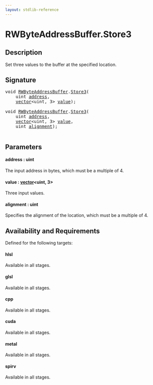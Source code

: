 ```yaml
---
layout: stdlib-reference
---
```


# RWByteAddressBuffer\.Store3

## Description

Set three values to the buffer at the specified location.



## Signature 

<pre>
<span class="code_keyword">void</span> <a href="../types/rwbyteaddressbuffer-0126d/index.html" class="code_type">RWByteAddressBuffer</a>.<a href="store3-0.html">Store3</a>(
    <span class="code_keyword">uint</span> <a href="store3-0.html#decl-address" class="code_param">address</a>,
    <a href="../types/vector/index.html" class="code_type">vector</a>&lt;<span class="code_keyword">uint</span>, 3&gt; <a href="store3-0.html#decl-value" class="code_param">value</a>);

<span class="code_keyword">void</span> <a href="../types/rwbyteaddressbuffer-0126d/index.html" class="code_type">RWByteAddressBuffer</a>.<a href="store3-0.html">Store3</a>(
    <span class="code_keyword">uint</span> <a href="store3-0.html#decl-address" class="code_param">address</a>,
    <a href="../types/vector/index.html" class="code_type">vector</a>&lt;<span class="code_keyword">uint</span>, 3&gt; <a href="store3-0.html#decl-value" class="code_param">value</a>,
    <span class="code_keyword">uint</span> <a href="store3-0.html#decl-alignment" class="code_param">alignment</a>);

</pre>

## Parameters

####  <a id="decl-address"></a>address  : uint
The input address in bytes, which must be a multiple of 4.

####  <a id="decl-value"></a>value  : [vector](../types/vector/index.html)\<uint, 3\>
Three input values.

####  <a id="decl-alignment"></a>alignment  : uint
Specifies the alignment of the location, which must be a multiple of 4.


## Availability and Requirements

Defined for the following targets:

#### hlsl
Available in all stages.

#### glsl
Available in all stages.

#### cpp
Available in all stages.

#### cuda
Available in all stages.

#### metal
Available in all stages.

#### spirv
Available in all stages.



